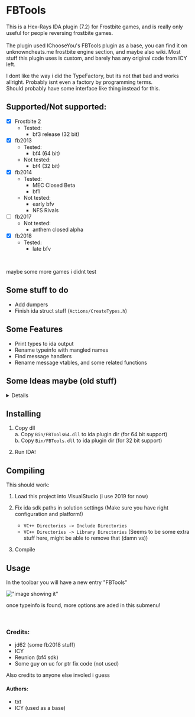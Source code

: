 # FBTools

This is a Hex-Rays IDA plugin (7.2) for Frostbite games, and is really only useful for people reversing frostbite games.
<br>
<br>
The plugin used IChooseYou's FBTools plugin as a base, you can find it on unknowncheats.me frostbite engine section, and maybe also wiki.
Most stuff this plugin uses is custom, and barely has any original code from ICY left.
<br>

I dont like the way i did the TypeFactory, but its not that bad and works allright. Probably isnt even a factory by programming terms.<br>
Should probably have some interface like thing instead for this.


## Supported/Not supported:
- [x] Frostbite 2
	- Tested:
		- bf3 release (32 bit)
- [x] fb2013
	- Tested: 
		- bf4 (64 bit)
	- Not tested:
		- bf4 (32 bit)
- [x] fb2014 
	- Tested: 
		- MEC Closed Beta
		- bf1
	- Not tested:
		- early bfv
		- NFS Rivals
- [ ] fb2017 
	- Not tested:
		- anthem closed alpha
- [x] fb2018 
	- Tested: 
		- late bfv
<br>

maybe some more games i didnt test
<br>


## Some stuff to do

- Add dumpers
- Finish ida struct stuff (`Actions/CreateTypes.h`)

## Some Features
- Print types to ida output
- Rename typeinfo with mangled names
- Find message handlers
- Rename message vtables, and some related functions

## Some Ideas maybe (old stuff)
<details>

- [x] Automatically rename typeinfo with mangled names
- [x] rename default instance if it has one
- [ ] create local ida type from field data (seems annoying with the ida sdk docs)
<br>

- [ ] dump to FBT or cpp format
<br>

- [x] rename message vtables(might have an issue with base messages...)
- [x] rename message constructors, and seperate defaultmessage constructor (works but is a bit broken)
- [x] rename message handler functions (has an issue as of now...)

</details>

## Installing

1. Copy dll<br>
	a. Copy `Bin/FBTools64.dll` to ida plugin dir (for 64 bit support)<br>
	b. Copy `Bin/FBTools.dll` to ida plugin dir (for 32 bit support)<br>

2. Run IDA!


## Compiling

This should work:

1. Load this project into VisualStudio (i use 2019 for now)

2. Fix ida sdk paths in solution settings (Make sure you have right configuration and platform!)<br>
	- `VC++ Directories -> Include Directories`<br>
	- `VC++ Directories -> Library Directories` (Seems to be some extra stuff here, might be able to remove that (damn vs))

3. Compile

## Usage

In the toolbar you will have a new entry "FBTools"

!["image showing it"](https://i.imgur.com/h8moMi8.png)


once typeinfo is found, more options are aded in this submenu!

<br>

### Credits:
- jd62 (some fb2018 stuff)
- ICY
- Reunion (bf4 sdk)
- Some guy on uc for ptr fix code (not used)

Also credits to anyone else involed i guess

#### Authors:
- txt 
- ICY (used as a base)
